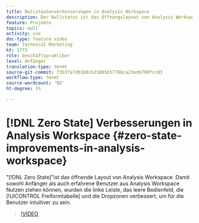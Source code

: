 ```yaml
---
title: Nullstaatenverbesserungen in Analysis Workspace
description: Der Nullstatus ist das Öffnungslayout von Analysis Workspace. Damit sowohl Anfänger als auch erfahrene Anwender von Analysis Workspace profitieren können, haben wir die linke Leiste, das leere Bedienfeld, die Freiform-Tabelle und die Ablagebereiche verbessert, um den Benutzern eine intuitivere Bedienung zu ermöglichen.
feature: Projekte
topics: null
activity: use
doc-type: feature video
team: Technical Marketing
kt: 1773
role: Geschäftspraktiker
level: Anfänger
translation-type: tm+mt
source-git-commit: f3b3fa7d91b0cb21005b57768ca23ed6700fcc03
workflow-type: tm+mt
source-wordcount: '92'
ht-degree: 1%

---
```



# [!DNL Zero State] Verbesserungen in Analysis Workspace  {#zero-state-improvements-in-analysis-workspace}

&quot;[!DNL Zero State]&quot;ist das öffnende Layout von Analysis Workspace. Damit sowohl Anfänger als auch erfahrene Benutzer aus Analysis Workspace Nutzen ziehen können, wurden die linke Leiste, das leere Bedienfeld, die [!UICONTROL Freiformtabelle] und die Dropzonen verbessert, um für die Benutzer intuitiver zu sein.

>[!VIDEO](https://video.tv.adobe.com/v/23560/?quality=12)

